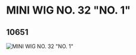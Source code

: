 # MINI WIG NO. 32 "NO. 1"
## 10651
![MINI WIG NO. 32 "NO. 1"](https://lc-www-live-s.legocdn.com/media/bricks/5/2/6006770.jpg)